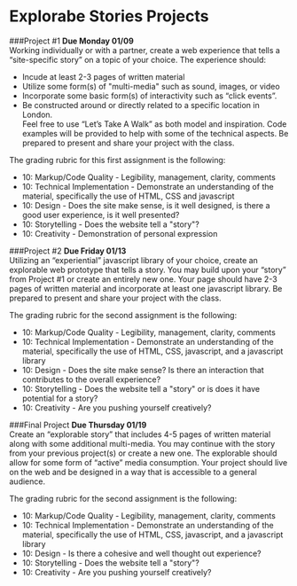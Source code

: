 Explorabe Stories Projects
==========================

###Project #1
**Due Monday 01/09**  
Working individually or with a partner, create a web experience that tells a “site-specific story” on a topic of your choice. The experience should:
* Incude at least 2-3 pages of written material
* Utilize some form(s) of "multi-media" such as sound, images, or video
* Incorporate some basic form(s) of interactivity such as “click events”.
* Be constructed around or directly related to a specific location in London.   
Feel free to use “Let’s Take A Walk” as both model and inspiration. Code examples will be provided to help with some of the technical aspects. Be prepared to present and share your project with the class.  

The grading rubric for this first assignment is the following:
* 10: Markup/Code Quality - Legibility, management, clarity, comments
* 10: Technical Implementation - Demonstrate an understanding of the material, specifically the use of HTML, CSS and javascript
* 10: Design - Does the site make sense, is it well designed, is there a good user experience, is it well presented?
* 10: Storytelling - Does the website tell a "story"?  
* 10: Creativity - Demonstration of personal expression   

###Project #2
**Due Friday 01/13**  
Utilizing an “experiential” javascript library of your choice, create an explorable web prototype that tells a story. You may build upon your “story” from Project #1 or create an entirely new one. Your page should have 2-3 pages of written material and incorporate at least one javascript library. Be prepared to present and share your project with the class.

The grading rubric for the second assignment is the following:
* 10: Markup/Code Quality - Legibility, management, clarity, comments
* 10: Technical Implementation - Demonstrate an understanding of the material, specifically the use of HTML, CSS, javascript, and a javascript library
* 10: Design - Does the site make sense? Is there an interaction that contributes to the overall experience?
* 10: Storytelling - Does the website tell a "story" or is does it have potential for a story?  
* 10: Creativity - Are you pushing yourself creatively? 


###Final Project
**Due Thursday 01/19**  
Create an “explorable story” that includes 4-5 pages of written material along with some additional multi-media. You may continue with the story from your previous project(s) or create a new one. The explorable should allow for some form of “active” media consumption. Your project should live on the web and be designed in a way that is accessible to a general audience.

The grading rubric for the second assignment is the following:
* 10: Markup/Code Quality - Legibility, management, clarity, comments
* 10: Technical Implementation - Demonstrate an understanding of the material, specifically the use of HTML, CSS, javascript, and a javascript library
* 10: Design - Is there a cohesive and well thought out experience?
* 10: Storytelling - Does the website tell a "story"? 
* 10: Creativity - Are you pushing yourself creatively? 

